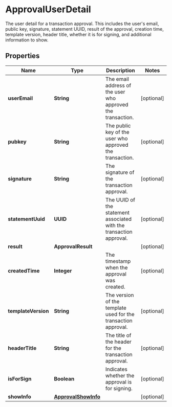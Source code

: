 

# ApprovalUserDetail

The user detail for a transaction approval. This includes the user's email, public key, signature, statement UUID, result of the approval, creation time, template version, header title, whether it is for signing, and additional information to show. 

## Properties

| Name | Type | Description | Notes |
|------------ | ------------- | ------------- | -------------|
|**userEmail** | **String** | The email address of the user who approved the transaction. |  [optional] |
|**pubkey** | **String** | The public key of the user who approved the transaction. |  [optional] |
|**signature** | **String** | The signature of the transaction approval. |  [optional] |
|**statementUuid** | **UUID** | The UUID of the statement associated with the transaction approval. |  [optional] |
|**result** | **ApprovalResult** |  |  [optional] |
|**createdTime** | **Integer** | The timestamp when the approval was created. |  [optional] |
|**templateVersion** | **String** | The version of the template used for the transaction approval. |  [optional] |
|**headerTitle** | **String** | The title of the header for the transaction approval. |  [optional] |
|**isForSign** | **Boolean** | Indicates whether the approval is for signing. |  [optional] |
|**showInfo** | [**ApprovalShowInfo**](ApprovalShowInfo.md) |  |  [optional] |




